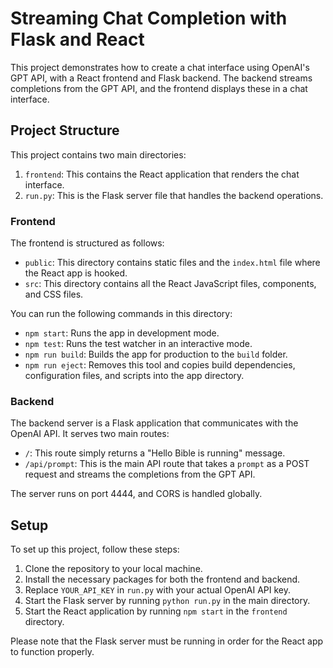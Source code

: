 # Streaming Chat Completion with Flask and React

This project demonstrates how to create a chat interface using OpenAI's GPT API, with a React frontend and Flask backend. The backend streams completions from the GPT API, and the frontend displays these in a chat interface. 

## Project Structure

This project contains two main directories:

1. `frontend`: This contains the React application that renders the chat interface.
2. `run.py`: This is the Flask server file that handles the backend operations.

### Frontend

The frontend is structured as follows:

- `public`: This directory contains static files and the `index.html` file where the React app is hooked.
- `src`: This directory contains all the React JavaScript files, components, and CSS files.

You can run the following commands in this directory:

- `npm start`: Runs the app in development mode.
- `npm test`: Runs the test watcher in an interactive mode.
- `npm run build`: Builds the app for production to the `build` folder.
- `npm run eject`: Removes this tool and copies build dependencies, configuration files, and scripts into the app directory.

### Backend

The backend server is a Flask application that communicates with the OpenAI API. It serves two main routes:

- `/`: This route simply returns a "Hello Bible is running" message.
- `/api/prompt`: This is the main API route that takes a `prompt` as a POST request and streams the completions from the GPT API.

The server runs on port 4444, and CORS is handled globally.

## Setup

To set up this project, follow these steps:

1. Clone the repository to your local machine.
2. Install the necessary packages for both the frontend and backend.
3. Replace `YOUR_API_KEY` in `run.py` with your actual OpenAI API key.
4. Start the Flask server by running `python run.py` in the main directory.
5. Start the React application by running `npm start` in the `frontend` directory.

Please note that the Flask server must be running in order for the React app to function properly.
